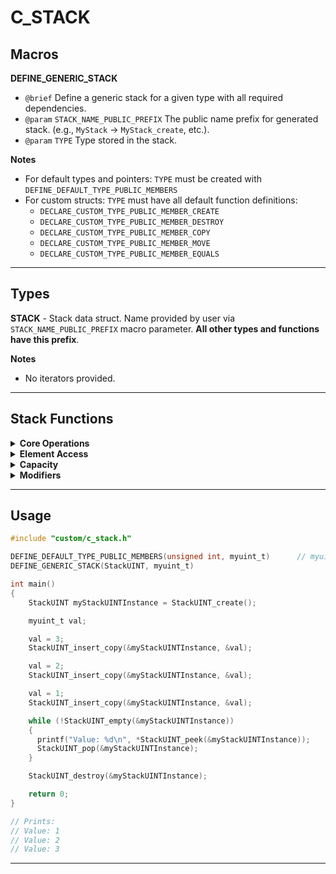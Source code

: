 # C_STACK


## Macros

**DEFINE_GENERIC_STACK**
- `@brief` Define a generic stack for a given type with all required dependencies.
- `@param` `STACK_NAME_PUBLIC_PREFIX`   The public name prefix for generated stack. (e.g., `MyStack` -> `MyStack_create`, etc.).
- `@param` `TYPE`                       Type stored in the stack.

**Notes**
- For default types and pointers: `TYPE` must be created with `DEFINE_DEFAULT_TYPE_PUBLIC_MEMBERS`
- For custom structs: `TYPE` must have all default function definitions:
    - `DECLARE_CUSTOM_TYPE_PUBLIC_MEMBER_CREATE`
    - `DECLARE_CUSTOM_TYPE_PUBLIC_MEMBER_DESTROY`
    - `DECLARE_CUSTOM_TYPE_PUBLIC_MEMBER_COPY`
    - `DECLARE_CUSTOM_TYPE_PUBLIC_MEMBER_MOVE`
    - `DECLARE_CUSTOM_TYPE_PUBLIC_MEMBER_EQUALS`

<!-- ================================================================================================================== -->
<!-- END Macros -->
<!-- ================================================================================================================== -->
---

## Types

**STACK** - Stack data struct. Name provided by user via `STACK_NAME_PUBLIC_PREFIX` macro parameter. **All other types and functions have this prefix**.

**Notes**
- No iterators provided.

<!-- ================================================================================================================== -->
<!-- END Types -->
<!-- ================================================================================================================== -->
---

## Stack Functions

<details>
<summary><b>Core Operations</b></summary>

##### STACK_create
- `@brief` Creates new stack. Initialize internal vector.
- `@return` A new stack instance.

##### STACK_destroy
- `@brief` Destroys the stack and its internal data.
- `@param` `target` Pointer to the stack.

##### STACK_copy
- `@brief` Copies contents of one stack to another.
- `@param` `dest` Destination stack pointer.
- `@param` `source` Source stack pointer.

##### STACK_move
- `@brief` Moves contents from one stack to another. Valid operations after move: `STACK_copy` (as dest), `STACK_destroy`, `STACK_equals`
- `@param` `dest` Destination stack pointer.
- `@param` `source` Source stack pointer.

##### STACK_equals
- `@brief` Checks whether two stacks are equal by comparing each element.
- `@param` `left` Left-hand side pointer to a stack.
- `@param` `right` Right-hand side pointer to a stack.
- `@return` `true` if equal, `false` otherwise.

</details>
<!-- ================================================================================================================== -->
<!-- END Core Operations -->
<!-- ================================================================================================================== -->

<details>
<summary><b>Element Access</b></summary>

##### STACK_peek
- `@brief` Returns a pointer to the top (last inserted) element of the stack.
- `@param` `target` Pointer to stack.
- `@return` Pointer to the first element.

##### STACK_peek_const
- `@brief` Returns a pointer to the top (last inserted) element of the stack.
- `@param` `target` Pointer to stack.
- `@return` Pointer to the first element.

</details>
<!-- ================================================================================================================== -->
<!-- END Element Access -->
<!-- ================================================================================================================== -->

<details>
<summary><b>Capacity</b></summary>

##### STACK_size
- `@brief` Returns the number of elements in the stack.
- `@param` `target` Pointer to stack.
- `@return` Number of elements.

##### STACK_empty
- `@brief` Checks if the stack is empty.
- `@param` `target` Pointer to stack.
- `@return` `true` if empty, `false` otherwise.

</details>
<!-- ================================================================================================================== -->
<!-- END Capacity -->
<!-- ================================================================================================================== -->

<details>
<summary><b>Modifiers</b></summary>

##### STACK_clear
- `@brief` Clears all elements from the stack without destroying it.
- `@param` `target` Pointer to the stack.

##### STACK_insert
- `@brief` Inserts a new default element into the stack.
- `@param` `target` Pointer to stack.

##### STACK_insert_copy
- `@brief` Inserts a new element into the stack.
- `@param` `target` Pointer to stack.
- `@param` `item` Pointer to object to copy push.

##### STACK_insert_move
- `@brief` Inserts a new element into the stack.
- `@param` `target` Pointer to stack.
- `@param` `item` Pointer to object to move push.

##### STACK_pop
- `@brief` Removes the top (last inserted) element from the stack.
- `@param` `target` Pointer to stack.

</details>
<!-- ================================================================================================================== -->
<!-- END Modifiers -->
<!-- ================================================================================================================== -->

<!-- ================================================================================================================== -->
<!-- END Stack Functions -->
<!-- ================================================================================================================== -->
---

## Usage

```C
#include "custom/c_stack.h"

DEFINE_DEFAULT_TYPE_PUBLIC_MEMBERS(unsigned int, myuint_t)      // myuint_t is the typedef alias for desired type (use it in container definition)
DEFINE_GENERIC_STACK(StackUINT, myuint_t)

int main()
{
    StackUINT myStackUINTInstance = StackUINT_create();

    myuint_t val;

    val = 3;
    StackUINT_insert_copy(&myStackUINTInstance, &val);

    val = 2;
    StackUINT_insert_copy(&myStackUINTInstance, &val);

    val = 1;
    StackUINT_insert_copy(&myStackUINTInstance, &val);

    while (!StackUINT_empty(&myStackUINTInstance))
    {
      printf("Value: %d\n", *StackUINT_peek(&myStackUINTInstance));
      StackUINT_pop(&myStackUINTInstance);
    }

    StackUINT_destroy(&myStackUINTInstance);

    return 0;
}

// Prints:
// Value: 1
// Value: 2
// Value: 3

```

<!-- ================================================================================================================== -->
<!-- END Usage -->
<!-- ================================================================================================================== -->
---